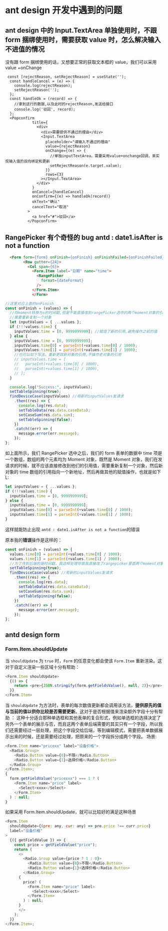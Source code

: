 # ant design 开发中遇到的问题

## ant design 中的 Input.TextArea 单独使用时，不跟 form 捆绑使用时，需要获取 value 时，怎么解决输入不进值的情况

没有跟 form 捆绑使用的话，又想要正常的获取文本框的 value，我们可以采用 value +onChange

```
 const [rejectReason, setRejectReason] = useState('');
  const handleCancel = (e) => {
    console.log(rejectReason);
    setRejectReason('');
  };
  const handleOk = (record) => {
    //拿到这行的数据,以及此时的rejectReason,发送给接口
    console.log('驳回', record);
  };
  <Popconfirm
            title={
              <div>
                <div>需要提供不通过的理由</div>
                <Input.TextArea
                  placeholder="请输入不通过的理由"
                  value={rejectReason}
                  onChange={(e) => {
                    //单独inputTextArea，需要采用value+onchange回调，来实现输入值的双向绑定和更新
                    setRejectReason(e.target.value);
                  }}
                  rows={3}
                ></Input.TextArea>
              </div>
            }
            onCancel={handleCancel}
            onConfirm={(e) => handleOk(record)}
            okText="确认"
            cancelText="取消"
          >
            <a href="#">驳回</a>
          </Popconfirm>

```

## RangePicker 有个奇怪的 bug antd : date1.isAfter is not a function

```html
  <Form form={form} onFinish={onFinish} onFinishFailed={onFinishFailed}>
        <Row gutter={24}>
          <Col span={6}>
            <Form.Item label="日期" name="time">
              <RangePicker
                format={dateFormat}
              />
            </Form.Item>
            </Form>
```

```js
//这里对应上面的onFinish
const onFinish = (values) => {
  //将moment转换为s的时间戳,但是不能直接改到rangePicker选中的两个moment对象的引用
  //需要重新复制一个对象
  let inputValues = { ...values };
  if (!!!values.time) {
    inputValues.time = [0, 9999999999]; //赋值了新的引用,避免操作之前的值
  } else {
    inputValues.time = [0, 9999999999];
    inputValues.time[0] = parseInt(+values.time[0] / 1000);
    inputValues.time[1] = parseInt(+values.time[1] / 1000);
    //也可以如下写法，重新更改新对象的引用,不操作老对象的引用
    // inputValues.time = [
    //   parseInt(+values.time[0] / 1000),
    //   parseInt(+values.time[1] / 1000),
    // ];
  }

  console.log("Success:", inputValues);
  setTableSpinning(true);
  findDeviceCase(inputValues) //用新的inputValues发请求
    .then((res) => {
      console.log(res.data);
      setTableData(res.data.caseData);
      setCaseSum(res.data.sum);
      setTableSpinning(false);
    })
    .catch((err) => {
      message.error(err.message);
    });
};
```

如上面所示，我们 RangePicker 选中之后，我们的 form 表单的数据中 time 项是一个数组，数组的两个元素均为 Moment 对象，既然是 Moment 对象，我们在发请求的时候，就不应该直接修改到他们的引用值，需要重新复制一个对象，然后新对象的 time 数组的引用指向一个新地址，然后再做其他的赋值操作，也就是如下 L:

```js
let inputValues = { ...values };
if (!!!values.time) {
  inputValues.time = [0, 9999999999];
} else {
  inputValues.time = [0, 9999999999];
  inputValues.time[0] = parseInt(+values.time[0] / 1000);
  inputValues.time[1] = parseInt(+values.time[1] / 1000);
}
```

这样就能防止出现 `antd : date1.isAfter is not a function`的错误

原本我的**错误**操作是这样的：

```js
const onFinish = (values) => {
  values.time[0] = parseInt(+values.time[0] / 1000);
  values.time[1] = parseInt(+values.time[1] / 1000);
  //为了传到后端的是时间戳，我这样处理导致我直接改了rangepicker里面两个moment对象的引用，就会报如上的错误
  setTableSpinning(true);
  findDeviceCase(values) //用新的inputValues发请求
    .then((res) => {
      console.log(res.data);
      setTableData(res.data.caseData);
      setCaseSum(res.data.sum);
      setTableSpinning(false);
    })
    .catch((err) => {
      message.error(err.message);
    });
};
```

## antd design form

### Form.Item.shouldUpdate

当 `shouldUpdate` 为 `true` 时，`Form` 的任意变化都会使该 `Form.Item` 重新渲染。这对于自定义渲染一些区域十分有帮助：

```js
<Form.Item shouldUpdate>
  {() => {
    return <pre>{JSON.stringify(form.getFieldsValue(), null, 2)}</pre>;
  }}
</Form.Item>
```

当 `shouldUpdate` 为方法时，表单的每次数值更新都会调用该方法，**提供原先的值与当前的值以供你比较是否需要更新**。这对于是否根据值来渲染额外字段十分有帮助
： 这种十分适合那种单选框和其他表单的复合形式，例如单选框的选择决定了另外一个表单的展示与否，而且这两个表单后端需要的其实只有一个字段，所以我们还需要经过一层处理，把这个字段交给后端，等到编辑模式，需要把表单数据展示出来的时候，还是需要经过处理，把原来的一个字段拆分成两个字段。
场景:

```js
<Form.Item name="pricexx" label="设备价格">
  <Radio.Group>
    <Radio.Button value={0}>不限</Radio.Button>
    <Radio.Button value={1}>选择价格</Radio.Button>
  </Radio.Group>
</Form.Item>;
{
  form.getFieldValue("pricexxx") === 1 ? (
    <Form.Item name="price" label>
      <Select>xxxx</Select>
    </Form.Item>
  ) : null;
}
```

如果采用 Form.Item.shouldUpdate，就可以比较好的满足这种场景

```js
<Form.Item
  shouldUpdate={(pre: any, cur: any) => pre.price !== curr.price}
  label="设备价格"
>
  {({ getFieldValue }) => {
    const price = getFieldValue("price");
    return (
      <>
        <Radio.Group value={price ? 1 : 0}>
          <Radio.Button value={0}>不限</Radio.Button>
          <Radio.Button value={1}>选择价格</Radio.Button>
        </Radio.Group>
      {
        price? (
          <Form.Item name="price" label>
            <Select>xxxx</Select>
          </Form.Item>
        ) : null;
      }
      </>
    );
  }}
</Form.Item>;

```
